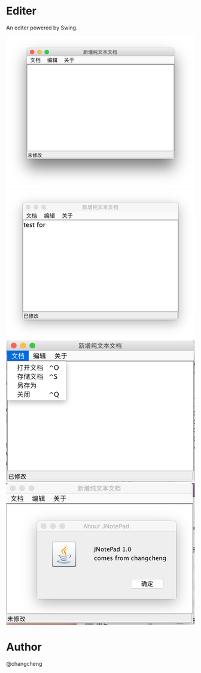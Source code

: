 # Editer
An editer powered by Swing.

![01](/pic/01.png)
![02](/pic/02.png)
![03](/pic/03.png)
![04](/pic/04.png)


# Author
@changcheng
